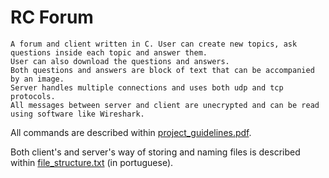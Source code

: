 # RC Forum
```
A forum and client written in C. User can create new topics, ask questions inside each topic and answer them.
User can also download the questions and answers.
Both questions and answers are block of text that can be accompanied by an image.
Server handles multiple connections and uses both udp and tcp protocols.
All messages between server and client are unecrypted and can be read using software like Wireshark.
```

All commands are described within [project_guidelines.pdf](https://github.com/stopitcarl/rc-forum/blob/master/project_guideline.pdf).

Both client's and server's way of storing and naming files is described within [file_structure.txt](https://github.com/stopitcarl/rc-forum/blob/master/file_structure.txt) (in portuguese).





